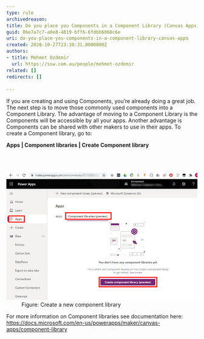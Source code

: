 ```yaml
---
type: rule
archivedreason: 
title: Do you place you Components in a Component Library (Canvas Apps)?
guid: 06e7a7c7-a0e8-4819-bff6-6fdbb6060c6e
uri: do-you-place-you-components-in-a-component-library-canvas-apps
created: 2020-10-27T23:10:31.0000000Z
authors:
- title: Mehmet Ozdemir
  url: https://ssw.com.au/people/mehmet-ozdemir
related: []
redirects: []

---
```



<p class="ssw15-rteElement-P">If you are creating and using Components, you’re already doing a great job. The next step is to move those commonly used components into a Component Library. The advantage of moving to a Component Library is the Components will be accessible by all your apps. Another advantage is Components can be shared with other makers to use in their apps. To create a Component library, go to: ​</p><p class="ssw15-rteElement-P"><b>​​Apps | Component libraries | Create Component library​​​</b><br></p>
<br><excerpt class='endintro'></excerpt><br>
<dl class="image"><dt>​<img src="create-component-library.png" alt="create-component-library.png" style="width:750px;" /></dt><dd>Figure: Create a new component library​<span style="color:#444444;">​</span></dd></dl><p>For more information on Component libraries see documentation here: 
   <a href="https://docs.microsoft.com/en-us/powerapps/maker/canvas-apps/component-library">https://docs.microsoft.com/en-us/powerapps/maker/canvas-apps/component-library</a><br><br></p>


